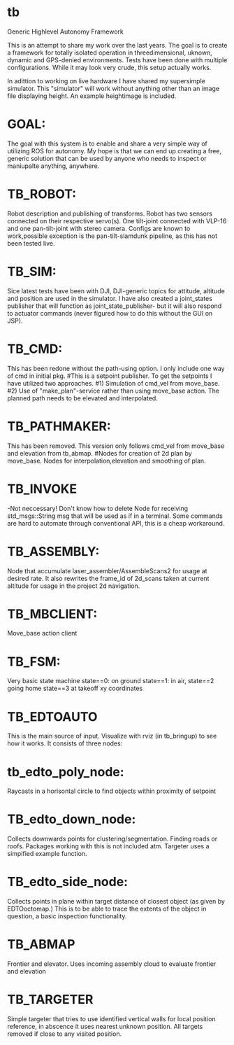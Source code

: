# tb
Generic Highlevel Autonomy Framework 

This is an attempt to share my work over the last years. The goal is to create a framework for totally isolated operation in threedimensional, uknown, dynamic and 
GPS-denied environments. Tests have been done with multiple configurations. While it may look very crude, this setup actually works. 

In adittion to working on live hardware I have shared my supersimple simulator. This "simulator" will work without anything other than an image file displaying height. 
An  example heightimage is included. 

# GOAL: 
The goal with this system is to enable and share a very simple way of utilizing ROS for autonomy. My hope is that we can end up creating a free, generic solution that can be used by anyone who needs to inspect or maniupalte anything, anywhere. 

# TB_ROBOT: 
Robot description and publishing of transforms. 
Robot has two sensors connected on their respective servo(s). One tilt-joint connected with VLP-16 and one pan-tilt-joint with stereo camera. Configs are known to work,possible exception is the pan-tilt-slamdunk pipeline, as this has not been tested live. 

# TB_SIM: 
Sice latest tests have been with DJI, DJI-generic topics for attitude, altitude and position are used in the simulator. I have also created a joint_states publisher 
that will function as joint_state_publisher- but it will also respond to actuator commands (never figured how to do this without the GUI on JSP). 

# TB_CMD: 
This has been redone without the path-using option. I only include one way of cmd in initial pkg. 
#This is a setpoint publisher. To get the setpoints I have utilized two approaches. 
#1) Simulation of cmd_vel from move_base. 
#2) Use of "make_plan"-service rather than using move_base action. The planned path needs to be elevated and interpolated. 

# TB_PATHMAKER: 
This has been removed. This version only follows cmd_vel from move_base and elevation from tb_abmap. 
#Nodes for creation of 2d plan by move_base. Nodes for interpolation,elevation and smoothing of plan.  

# TB_INVOKE
-Not neccessary! Don't know how to delete
Node for receiving std_msgs::String msg that will be used as if in a terminal. Some commands are hard to automate through conventional API, this is a cheap workaround. 

# TB_ASSEMBLY:
Node that accumulate laser_assembler/AssembleScans2 for usage at desired rate. It also rewrites the frame_id of 2d_scans taken at current altitude for usage in the project 2d navigation. 

# TB_MBCLIENT: 
Move_base action client

# TB_FSM: 
Very basic state machine 
state==0: on ground 
state==1: in air, 
state==2 going home 
state==3 at takeoff xy coordinates

# TB_EDTOAUTO
This is the main source of input. Visualize with rviz (in tb_bringup) to see how it works. 
It consists of three nodes: 
# tb_edto_poly_node: 
Raycasts in a horisontal circle to find objects within proximity of setpoint
# TB_edto_down_node: 
Collects downwards points for clustering/segmentation. Finding roads or roofs. Packages working with this is not included atm. Targeter uses a simpified example function. 
# TB_edto_side_node: 
Collects points in plane within target distance of closest object (as given by EDTOoctomap.) This is to be able to trace the extents of the object in question, a basic inspection functionality. 

# TB_ABMAP
Frontier and elevator. Uses incoming assembly cloud to evaluate frontier and elevation

# TB_TARGETER
Simple targeter that tries to use identified vertical walls for local position reference, in abscence it uses nearest unknown position. All targets removed if close to any visited position. 





